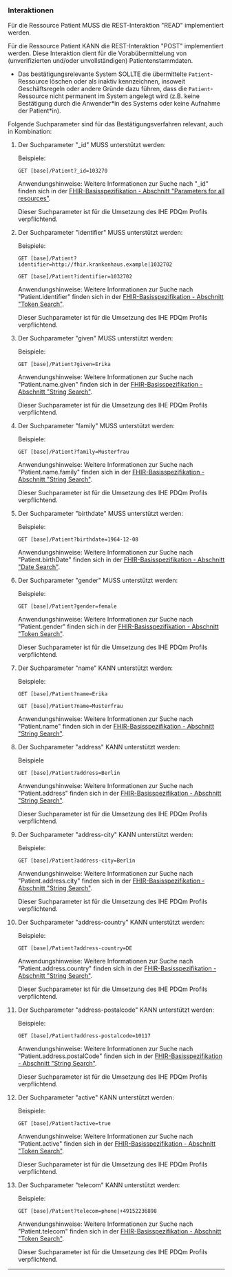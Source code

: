 ### Interaktionen

Für die Ressource Patient MUSS die REST-Interaktion "READ" implementiert werden.

Für die Ressource Patient KANN die REST-Interaktion "POST" implementiert werden. Diese Interaktion dient für die Vorabübermittelung von (unverifizierten und/oder unvollständigen) Patientenstammdaten.

* Das bestätigungsrelevante System SOLLTE die übermittelte ```Patient```-Ressource löschen oder als inaktiv kennzeichnen, insoweit Geschäftsregeln oder andere Gründe dazu führen, dass die ```Patient```-Ressource nicht permanent im System angelegt wird (z.B. keine Bestätigung durch die Anwender\*in des Systems oder keine Aufnahme der Patient\*in).

Folgende Suchparameter sind für das Bestätigungsverfahren relevant, auch in Kombination:

1. Der Suchparameter "_id" MUSS unterstützt werden:

    Beispiele:

    ```GET [base]/Patient?_id=103270```

    Anwendungshinweise: Weitere Informationen zur Suche nach "_id" finden sich in der [FHIR-Basisspezifikation - Abschnitt "Parameters for all resources"](https://hl7.org/fhir/R4/search.html#all).

    Dieser Suchparameter ist für die Umsetzung des IHE PDQm Profils verpflichtend.

1. Der Suchparameter "identifier" MUSS unterstützt werden:

    Beispiele:

    ```GET [base]/Patient?identifier=http://fhir.krankenhaus.example|1032702```

    ```GET [base]/Patient?identifier=1032702```

    Anwendungshinweise: Weitere Informationen zur Suche nach "Patient.identifier" finden sich in der [FHIR-Basisspezifikation - Abschnitt "Token Search"](https://hl7.org/fhir/R4/search.html#token).

    Dieser Suchparameter ist für die Umsetzung des IHE PDQm Profils verpflichtend.

1. Der Suchparameter "given" MUSS unterstützt werden:

    Beispiele:

    ```GET [base]/Patient?given=Erika```

    Anwendungshinweise: Weitere Informationen zur Suche nach "Patient.name.given" finden sich in der [FHIR-Basisspezifikation - Abschnitt "String Search"](https://hl7.org/fhir/R4/search.html#string).

    Dieser Suchparameter ist für die Umsetzung des IHE PDQm Profils verpflichtend.

1. Der Suchparameter "family" MUSS unterstützt werden:

    Beispiele:

    ```GET [base]/Patient?family=Musterfrau```

    Anwendungshinweise: Weitere Informationen zur Suche nach "Patient.name.family" finden sich in der [FHIR-Basisspezifikation - Abschnitt "String Search"](https://hl7.org/fhir/R4/search.html#string).

    Dieser Suchparameter ist für die Umsetzung des IHE PDQm Profils verpflichtend.

1. Der Suchparameter "birthdate" MUSS unterstützt werden:

    Beispiele:

    ```GET [base]/Patient?birthdate=1964-12-08```

    Anwendungshinweise: Weitere Informationen zur Suche nach "Patient.birthDate" finden sich in der [FHIR-Basisspezifikation - Abschnitt "Date Search"](https://hl7.org/fhir/R4/search.html#date).

1. Der Suchparameter "gender" MUSS unterstützt werden:

    Beispiele:

    ```GET [base]/Patient?gender=female```

    Anwendungshinweise: Weitere Informationen zur Suche nach "Patient.gender" finden sich in der [FHIR-Basisspezifikation - Abschnitt "Token Search"](https://hl7.org/fhir/R4/search.html#token).

    Dieser Suchparameter ist für die Umsetzung des IHE PDQm Profils verpflichtend.

1. Der Suchparameter "name" KANN unterstützt werden:

    Beispiele:

    ```GET [base]/Patient?name=Erika```

    ```GET [base]/Patient?name=Musterfrau```

    Anwendungshinweise: Weitere Informationen zur Suche nach "Patient.name" finden sich in der [FHIR-Basisspezifikation - Abschnitt "String Search"](https://hl7.org/fhir/R4/search.html#string).

1. Der Suchparameter "address" KANN unterstützt werden:

    Beispiele

    ```GET [base]/Patient?address=Berlin```

    Anwendungshinweise: Weitere Informationen zur Suche nach "Patient.address" finden sich in der [FHIR-Basisspezifikation - Abschnitt "String Search"](https://hl7.org/fhir/R4/search.html#string).

    Dieser Suchparameter ist für die Umsetzung des IHE PDQm Profils verpflichtend.

1. Der Suchparameter "address-city" KANN unterstützt werden:

    Beispiele:

    ```GET [base]/Patient?address-city=Berlin```

    Anwendungshinweise: Weitere Informationen zur Suche nach "Patient.address.city" finden sich in der [FHIR-Basisspezifikation - Abschnitt "String Search"](https://hl7.org/fhir/R4/search.html#string).

    Dieser Suchparameter ist für die Umsetzung des IHE PDQm Profils verpflichtend.

1. Der Suchparameter "address-country" KANN unterstützt werden:

    Beispiele:

    ```GET [base]/Patient?address-country=DE```

    Anwendungshinweise: Weitere Informationen zur Suche nach "Patient.address.country" finden sich in der [FHIR-Basisspezifikation - Abschnitt "String Search"](https://hl7.org/fhir/R4/search.html#string).

    Dieser Suchparameter ist für die Umsetzung des IHE PDQm Profils verpflichtend.

1. Der Suchparameter "address-postalcode" KANN unterstützt werden:

    Beispiele:

    ```GET [base]/Patient?address-postalcode=10117```

    Anwendungshinweise: Weitere Informationen zur Suche nach "Patient.address.postalCode" finden sich in der [FHIR-Basisspezifikation - Abschnitt "String Search"](https://hl7.org/fhir/R4/search.html#string).

    Dieser Suchparameter ist für die Umsetzung des IHE PDQm Profils verpflichtend.

1. Der Suchparameter "active" KANN unterstützt werden:

    Beispiele:

    ```GET [base]/Patient?active=true```

    Anwendungshinweise: Weitere Informationen zur Suche nach "Patient.active" finden sich in der [FHIR-Basisspezifikation - Abschnitt "Token Search"](https://hl7.org/fhir/R4/search.html#token).

    Dieser Suchparameter ist für die Umsetzung des IHE PDQm Profils verpflichtend.

1. Der Suchparameter "telecom" KANN unterstützt werden:

    Beispiele:

    ```GET [base]/Patient?telecom=phone|+49152236898```

    Anwendungshinweise: Weitere Informationen zur Suche nach "Patient.telecom" finden sich in der [FHIR-Basisspezifikation - Abschnitt "Token Search"](https://hl7.org/fhir/R4/search.html#token).

    Dieser Suchparameter ist für die Umsetzung des IHE PDQm Profils verpflichtend.

---